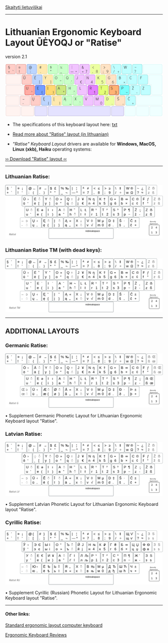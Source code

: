 [Skaityti lietuviškai](README.md)

------------------------------------

# Lithuanian Ergonomic Keyboard Layout ŪĖYOQJ or "Ratise"

version 2.1

![Ratise](docs/images/ratise.png)

+ The specifications of this keyboard layout here:  [txt](SPECIFICATIONS.txt)

+ [Read more about "Ratise" layout (in lithuanian)](README.md)

+ _"Ratise" Keyboard Layout_ drivers are available for __Windows, MacOS, Linux (xkb), Haiku__ operating systems:

[›› Download "Ratise" layout ‹‹](https://github.com/albuck/Ratise-layout/zipball/master)

------------------------------------------------------------------------------------

### Lithuanian Ratise:

!["Ratise" Layout](docs/images/lek_ratise_layout.png)

### Lithuanian Ratise TM (with dead keys):

!["Ratise TM" Layout](docs/images/lek_ratise_tm_layout.png)

------------------------------------------------------------------------------------

## ADDITIONAL LAYOUTS


### Germanic Ratise:

!["Ratise" Germanic](docs/images/lek_ratise_germanic.png)

• Supplement Germanic Phonetic Layout for Lithuanian Ergonomic Keyboard layout "Ratise".


### Latvian Ratise:

!["Ratise" Latvian](docs/images/lek_ratise_latvian.png)

• Supplement Latvian Phonetic Layout for Lithuanian Ergonomic Keyboard layout "Ratise".


### Cyrillic Ratise:

!["Ratise" Cyrillic](docs/images/lek_ratise_cyrillic_layout.png)

• Supplement Cyrillic (Russian) Phonetic Layout for Lithuanian Ergonomic Keyboard layout "Ratise".

------------------------------------------------------------------------------------

#### Other links:

[Standard ergonomic layout computer keyboard](https://albuck.github.io/SEL-keyboard/)

[Ergonomic Keyboard Reviews](http://xahlee.info/kbd/ergonomic_keyboards_index.html)
